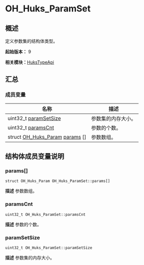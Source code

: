 # OH_Huks_ParamSet


## 概述

定义参数集的结构体类型。

**起始版本：** 9

**相关模块：**[HuksTypeApi](_huks_type_api.md)


## 汇总


### 成员变量

| 名称 | 描述 | 
| -------- | -------- |
| uint32_t [paramSetSize](#paramsetsize) | 参数集的内存大小。  | 
| uint32_t [paramsCnt](#paramscnt) | 参数的个数。  | 
| struct [OH_Huks_Param](_o_h___huks___param.md) [params](#params) [] | 参数数组。  | 


## 结构体成员变量说明


### params[]

```
struct OH_Huks_Param OH_Huks_ParamSet::params[]
```
**描述**
参数数组。


### paramsCnt

```
uint32_t OH_Huks_ParamSet::paramsCnt
```
**描述**
参数的个数。


### paramSetSize

```
uint32_t OH_Huks_ParamSet::paramSetSize
```
**描述**
参数集的内存大小。

